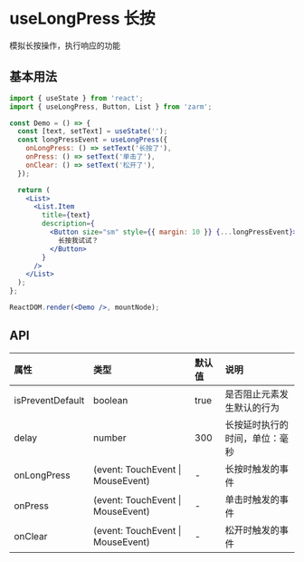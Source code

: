 # useLongPress 长按

模拟长按操作，执行响应的功能

## 基本用法

```jsx
import { useState } from 'react';
import { useLongPress, Button, List } from 'zarm';

const Demo = () => {
  const [text, setText] = useState('');
  const longPressEvent = useLongPress({
    onLongPress: () => setText('长按了'),
    onPress: () => setText('单击了'),
    onClear: () => setText('松开了'),
  });

  return (
    <List>
      <List.Item
        title={text}
        description={
          <Button size="sm" style={{ margin: 10 }} {...longPressEvent}>
            长按我试试？
          </Button>
        }
      />
    </List>
  );
};

ReactDOM.render(<Demo />, mountNode);
```

## API

| 属性             | 类型                              | 默认值 | 说明                           |
| :--------------- | :-------------------------------- | :----- | :----------------------------- |
| isPreventDefault | boolean                           | true   | 是否阻止元素发生默认的行为     |
| delay            | number                            | 300    | 长按延时执行的时间，单位：毫秒 |
| onLongPress      | (event: TouchEvent \| MouseEvent) | -      | 长按时触发的事件               |
| onPress          | (event: TouchEvent \| MouseEvent) | -      | 单击时触发的事件               |
| onClear          | (event: TouchEvent \| MouseEvent) | -      | 松开时触发的事件               |

